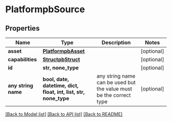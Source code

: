 # PlatformpbSource


## Properties
Name | Type | Description | Notes
------------ | ------------- | ------------- | -------------
**asset** | [**PlatformpbAsset**](PlatformpbAsset.md) |  | [optional] 
**capabilities** | [**StructpbStruct**](StructpbStruct.md) |  | [optional] 
**id** | **str, none_type** |  | [optional] 
**any string name** | **bool, date, datetime, dict, float, int, list, str, none_type** | any string name can be used but the value must be the correct type | [optional]

[[Back to Model list]](../README.md#documentation-for-models) [[Back to API list]](../README.md#documentation-for-api-endpoints) [[Back to README]](../README.md)


